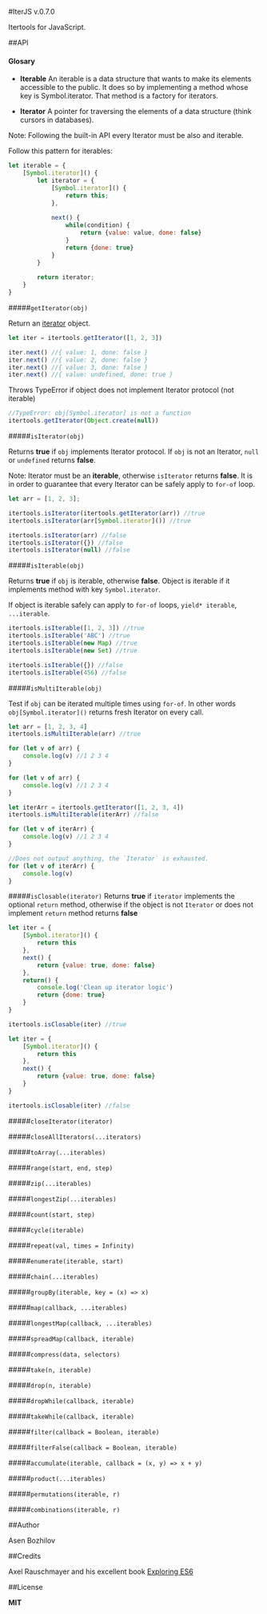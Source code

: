 #IterJS v.0.7.0

Itertools for JavaScript.

##API

#### Glosary

* **Iterable**
An iterable is a data structure that wants to make its elements accessible to the public. It does so by implementing a method whose key is Symbol.iterator. That method is a factory for iterators.

* **Iterator**
A pointer for traversing the elements of a data structure (think cursors in databases).

Note: Following the built-in API every Iterator must be also and iterable. 

Follow this pattern for iterables: 

```javascript
let iterable = {
    [Symbol.iterator]() {
        let iterator = {
            [Symbol.iterator]() {
                return this;
            },
            
            next() {
                while(condition) {
                    return {value: value, done: false}
                }
                return {done: true}
            }
        }
        
        return iterator;
    }
}
```

#####`getIterator(obj)`

Return an [iterator](https://developer.mozilla.org/en-US/docs/Web/JavaScript/Reference/Iteration_protocols#iterator) object.

```javascript
let iter = itertools.getIterator([1, 2, 3])

iter.next() //{ value: 1, done: false }
iter.next() //{ value: 2, done: false }
iter.next() //{ value: 3, done: false }
iter.next() //{ value: undefined, done: true } 
```

Throws TypeError if object does not implement Iterator protocol (not iterable)

```javascript
//TypeError: obj[Symbol.iterator] is not a function
itertools.getIterator(Object.create(null)) 
```

#####`isIterator(obj)`

Returns **true** if `obj` implements Iterator protocol.  If `obj` is not an Iterator, `null` or `undefined` returns **false**.

Note: Iterator must be an **iterable**, otherwise `isIterator` returns **false**. It is in order to guarantee that every Iterator can be safely apply to `for-of` loop.

```javascript
let arr = [1, 2, 3];

itertools.isIterator(itertools.getIterator(arr)) //true
itertools.isIterator(arr[Symbol.iterator]()) //true

itertools.isIterator(arr) //false 
itertools.isIterator({}) //false
itertools.isIterator(null) //false
```


#####`isIterable(obj)`

Returns **true** if `obj` is iterable, otherwise **false**. Object is iterable if it implements method with key `Symbol.iterator`. 

If object is iterable safely can apply to `for-of` loops, `yield* iterable`, `...iterable`.

```javascript
itertools.isIterable([1, 2, 3]) //true
itertools.isIterable('ABC') //true
itertools.isIterable(new Map) //true
itertools.isIterable(new Set) //true

itertools.isIterable({}) //false
itertools.isIterable(456) //false
```

#####`isMultiIterable(obj)` 

Test if `obj` can be iterated multiple times using `for-of`. In other words `obj[Symbol.iterator]()` returns fresh Iterator on every call.

```javascript
let arr = [1, 2, 3, 4]
itertools.isMultiIterable(arr) //true

for (let v of arr) {
    console.log(v) //1 2 3 4
}

for (let v of arr) { 
    console.log(v) //1 2 3 4
}

let iterArr = itertools.getIterator([1, 2, 3, 4])
itertools.isMultiIterable(iterArr) //false

for (let v of iterArr) {
    console.log(v) //1 2 3 4
}

//Does not output anything, the `Iterator` is exhausted.
for (let v of iterArr) { 
    console.log(v)  
}
```


#####`isClosable(iterator)`
Returns **true** if `iterator` implements the optional `return` method, otherwise if the object is not `Iterator` or does not implement `return` method returns **false**  

```javascript
let iter = {
    [Symbol.iterator]() {
        return this
    },
    next() {
        return {value: true, done: false}
    },
    return() {
        console.log('Clean up iterator logic')
        return {done: true}
    }
}

itertools.isClosable(iter) //true
```

```javascript
let iter = {
    [Symbol.iterator]() {
        return this
    },
    next() {
        return {value: true, done: false}
    }
}

itertools.isClosable(iter) //false
```

#####`closeIterator(iterator)`

#####`closeAllIterators(...iterators)`

#####`toArray(...iterables)`

#####`range(start, end, step)`

#####`zip(...iterables)`

#####`longestZip(...iterables)`

#####`count(start, step)`

#####`cycle(iterable)`

#####`repeat(val, times = Infinity)`

#####`enumerate(iterable, start)`

#####`chain(...iterables)`

#####`groupBy(iterable, key = (x) => x)`

#####`map(callback, ...iterables)`

#####`longestMap(callback, ...iterables)`

#####`spreadMap(callback, iterable)`

#####`compress(data, selectors)`

#####`take(n, iterable)`

#####`drop(n, iterable)`

#####`dropWhile(callback, iterable)`

#####`takeWhile(callback, iterable)`

#####`filter(callback = Boolean, iterable)`

#####`filterFalse(callback = Boolean, iterable)`

#####`accumulate(iterable, callback = (x, y) => x + y)`

#####`product(...iterables)`

#####`permutations(iterable, r)`

#####`combinations(iterable, r)`

##Author

Asen Bozhilov

##Credits 

Axel Rauschmayer and his excellent book [Exploring ES6](http://exploringjs.com/)

##License

**MIT**  

